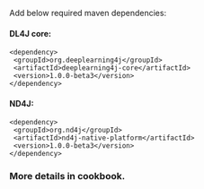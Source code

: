 Add below required maven dependencies:

#### DL4J core:

    <dependency>  
	 <groupId>org.deeplearning4j</groupId>  
	 <artifactId>deeplearning4j-core</artifactId>  
	 <version>1.0.0-beta3</version>  
	</dependency>

#### ND4J:

    <dependency>  
	 <groupId>org.nd4j</groupId>  
	 <artifactId>nd4j-native-platform</artifactId>  
	 <version>1.0.0-beta3</version>  
	</dependency>




### More details in cookbook.
